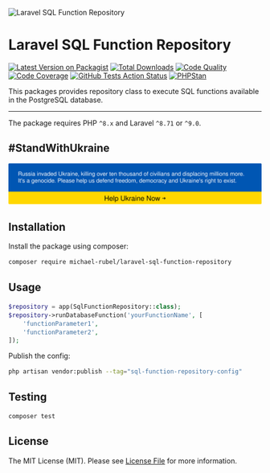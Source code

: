 ![Laravel SQL Function Repository](https://user-images.githubusercontent.com/37669560/161713670-e6d795c0-9ddf-4458-9eb5-d596a5b9399c.png)

# Laravel SQL Function Repository
[![Latest Version on Packagist](https://img.shields.io/packagist/v/michael-rubel/laravel-sql-function-repository.svg?style=flat-square&logo=packagist)](https://packagist.org/packages/michael-rubel/laravel-sql-function-repository)
[![Total Downloads](https://img.shields.io/packagist/dt/michael-rubel/laravel-sql-function-repository.svg?style=flat-square&logo=packagist)](https://packagist.org/packages/michael-rubel/laravel-sql-function-repository)
[![Code Quality](https://img.shields.io/scrutinizer/quality/g/michael-rubel/laravel-sql-function-repository.svg?style=flat-square&logo=scrutinizer)](https://scrutinizer-ci.com/g/michael-rubel/laravel-sql-function-repository/?branch=main)
[![Code Coverage](https://img.shields.io/scrutinizer/coverage/g/michael-rubel/laravel-sql-function-repository.svg?style=flat-square&logo=scrutinizer)](https://scrutinizer-ci.com/g/michael-rubel/laravel-sql-function-repository/?branch=main)
[![GitHub Tests Action Status](https://img.shields.io/github/workflow/status/michael-rubel/laravel-sql-function-repository/run-tests/main?style=flat-square&label=tests&logo=github)](https://github.com/michael-rubel/laravel-sql-function-repository/actions)
[![PHPStan](https://img.shields.io/github/workflow/status/michael-rubel/laravel-sql-function-repository/phpstan/main?style=flat-square&label=larastan&logo=laravel)](https://github.com/michael-rubel/laravel-sql-function-repository/actions)

This packages provides repository class to execute SQL functions available in the PostgreSQL database.

---

The package requires PHP `^8.x` and Laravel `^8.71` or `^9.0`.

## #StandWithUkraine
[![SWUbanner](https://raw.githubusercontent.com/vshymanskyy/StandWithUkraine/main/banner2-direct.svg)](https://github.com/vshymanskyy/StandWithUkraine/blob/main/docs/README.md)

## Installation
Install the package using composer:
```bash
composer require michael-rubel/laravel-sql-function-repository
```

## Usage
```php
$repository = app(SqlFunctionRepository::class);
$repository->runDatabaseFunction('yourFunctionName', [
    'functionParameter1',
    'functionParameter2',
]);
```

Publish the config:
```bash
php artisan vendor:publish --tag="sql-function-repository-config"
```

## Testing
```bash
composer test
```

## License
The MIT License (MIT). Please see [License File](LICENSE.md) for more information.
